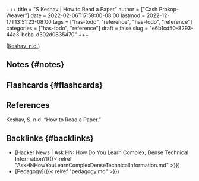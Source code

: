 +++
title = "S Keshav | How to Read a Paper"
author = ["Cash Prokop-Weaver"]
date = 2022-02-06T17:58:00-08:00
lastmod = 2022-12-17T13:51:23-08:00
tags = ["has-todo", "reference", "has-todo", "reference"]
categories = ["has-todo", "reference"]
draft = false
slug = "e6b1cd50-8293-44a3-bcba-d302d0835470"
+++

(<a href="#citeproc_bib_item_1">Keshav, n.d.</a>)


## Notes {#notes}


## Flashcards {#flashcards}

## References

<style>.csl-entry{text-indent: -1.5em; margin-left: 1.5em;}</style><div class="csl-bib-body">
  <div class="csl-entry"><a id="citeproc_bib_item_1"></a>Keshav, S. n.d. “How to Read a Paper.”</div>
</div>


## Backlinks {#backlinks}

-   [Hacker News | Ask HN: How Do You Learn Complex, Dense Technical Information?]({{< relref "AskHNHowYouLearnComplexDenseTechnicalInformation.md" >}})
-   [Pedagogy]({{< relref "pedagogy.md" >}})
